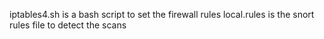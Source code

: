iptables4.sh is a bash script to set the firewall rules
local.rules is the snort rules file to detect the scans

